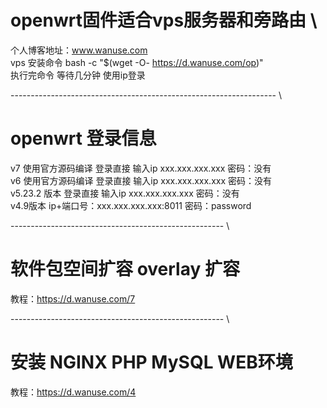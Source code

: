 # openwrt固件适合vps服务器和旁路由 \
个人博客地址：www.wanuse.com \
vps 安装命令 bash -c "$(wget -O- https://d.wanuse.com/op)" \
执行完命令 等待几分钟  使用ip登录 



------------------------------------------------------------------ \
# openwrt 登录信息
v7 使用官方源码编译  登录直接 输入ip xxx.xxx.xxx.xxx  密码：没有 \
v6 使用官方源码编译  登录直接 输入ip xxx.xxx.xxx.xxx  密码：没有 \
v5.23.2 版本 登录直接 输入ip xxx.xxx.xxx.xxx  密码：没有 \
v4.9版本 ip+端口号：xxx.xxx.xxx.xxx:8011 密码：password 
 


----------------------------------------------------- \
# 软件包空间扩容 overlay 扩容
教程：https://d.wanuse.com/7

----------------------------------------------------- \
# 安装 NGINX  PHP  MySQL WEB环境
教程：https://d.wanuse.com/4
